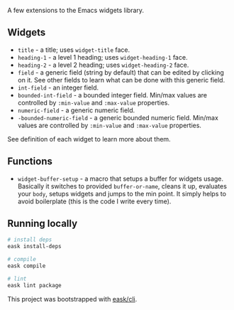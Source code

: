 A few extensions to the Emacs widgets library.

## Widgets

- `title` - a title; uses `widget-title` face.
- `heading-1` - a level 1 heading; uses `widget-heading-1` face.
- `heading-2` - a level 2 heading; uses `widget-heading-2` face.
- `field` - a generic field (string by default) that can be edited by clicking on it. See other fields to learn what can be done with this generic field.
- `int-field` - an integer field.
- `bounded-int-field` - a bounded integer field. Min/max values are controlled by `:min-value` and `:max-value` properties.
- `numeric-field` - a generic numeric field.
- `-bounded-numeric-field` - a generic bounded numeric field. Min/max values are controlled by `:min-value` and `:max-value` properties.

See definition of each widget to learn more about them.

## Functions

- `widget-buffer-setup` - a macro that setups a buffer for widgets usage. Basically it switches to provided `buffer-or-name`, cleans it up, evaluates your `body`, setups widgets and jumps to the min point. It simply helps to avoid boilerplate (this is the code I write every time).

## Running locally

```sh
# install deps
eask install-deps

# compile
eask compile

# lint
eask lint package
```

This project was bootstrapped with [eask/cli](https://github.com/emacs-eask/cli).
